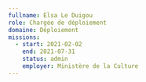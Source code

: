 ```yaml
---
fullname: Elsa Le Duigou
role: Chargée de déploiement
domaine: Déploiement
missions:
  - start: 2021-02-02
    end: 2021-07-31
    status: admin
    employer: Ministère de la Culture
---
```


